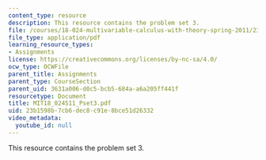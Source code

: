 ```yaml
---
content_type: resource
description: This resource contains the problem set 3.
file: /courses/18-024-multivariable-calculus-with-theory-spring-2011/23b1598b7cb6dec8c91e8bce51d26332_MIT18_024S11_Pset3.pdf
file_type: application/pdf
learning_resource_types:
- Assignments
license: https://creativecommons.org/licenses/by-nc-sa/4.0/
ocw_type: OCWFile
parent_title: Assignments
parent_type: CourseSection
parent_uid: 3631a006-d0c5-bcb5-684a-a6a205ff441f
resourcetype: Document
title: MIT18_024S11_Pset3.pdf
uid: 23b1598b-7cb6-dec8-c91e-8bce51d26332
video_metadata:
  youtube_id: null
---
```

This resource contains the problem set 3.